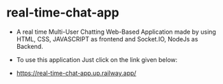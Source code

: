 # real-time-chat-app

- A real time Multi-User Chatting Web-Based Application made by using HTML, CSS, JAVASCRIPT as frontend and Socket.IO, NodeJs as Backend.

- To use this application Just click on the link given below:
- https://real-time-chat-app.up.railway.app/
